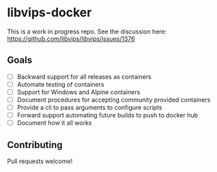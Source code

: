 # libvips-docker

This is a work in progress repo. See the discussion here: https://github.com/libvips/libvips/issues/1376

## Goals
- [ ] Backward support for all releases as containers
- [ ] Automate testing of containers
- [ ] Support for Windows and Alpine containers
- [ ] Document procedures for accepting community provided containers
- [ ] Provide a cli to pass arguments to configure scripts
- [ ] Forward support automating future builds to push to docker hub
- [ ] Document how it all works

## Contributing

Pull requests welcome!
